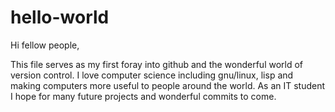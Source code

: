 # hello-world

Hi fellow people,

This file serves as my first foray into github and the wonderful world of version control. I love computer science including gnu/linux, lisp and making computers more useful to people around the world. As an IT student I hope for many future projects and wonderful commits to come.
